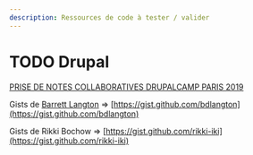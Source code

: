 ```yaml
---
description: Ressources de code à tester / valider
---
```


# TODO Drupal

[PRISE DE NOTES COLLABORATIVES DRUPALCAMP PARIS 2019](https://annuel.framapad.org/p/dcp2019)

Gists de [Barrett Langton](https://gist.github.com/bdlangton) =&gt; [https://gist.github.com/bdlangton](https://gist.github.com/bdlangton)

Gists de Rikki Bochow =&gt; [https://gist.github.com/rikki-iki](https://gist.github.com/rikki-iki)

##  

